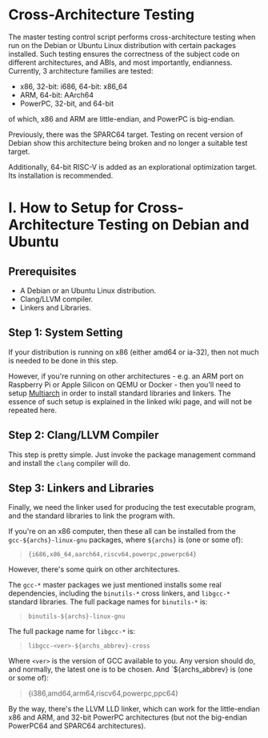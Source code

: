 Cross-Architecture Testing
==========================

The master testing control script performs cross-architecture testing
when run on the Debian or Ubuntu Linux distribution with certain packages
installed. Such testing ensures the correctness of the subject code on
different architectures, and ABIs, and most importantly, endianness. 
Currently, 3 architecture families are tested: 

- x86, 32-bit: i686, 64-bit: x86_64
- ARM, 64-bit: AArch64
- PowerPC, 32-bit, and 64-bit

of which, x86 and ARM are little-endian, and PowerPC is big-endian.

Previously, there was the SPARC64 target. Testing on recent version of Debian
show this architecture being broken and no longer a suitable test target.

Additionally, 64-bit RISC-V is added as an explorational optimization target.
Its installation is recommended.

I. How to Setup for Cross-Architecture Testing on Debian and Ubuntu
===================================================================

Prerequisites
-------------

- A Debian or an Ubuntu Linux distribution. 
- Clang/LLVM compiler.
- Linkers and Libraries.

Step 1: System Setting
----------------------

If your distribution is running on x86 (either amd64 or ia-32), 
then not much is needed to be done in this step.

However, if you're running on other architectures - e.g. an ARM port on
Raspberry Pi or Apple Silicon on QEMU or Docker - then you'll need to
setup [Multiarch](https://wiki.debian.org/Multiarch/HOWTO) in order to
install standard libraries and linkers. The essence of such setup is 
explained in the linked wiki page, and will not be repeated here.

Step 2: Clang/LLVM Compiler
---------------------------

This step is pretty simple. Just invoke the package management command and
install the `clang` compiler will do.

Step 3: Linkers and Libraries
-----------------------------

Finally, we need the linker used for producing the test executable program,
and the standard libraries to link the program with.

If you're on an x86 computer, then these all can be installed from the
`gcc-${archs}-linux-gnu` packages, where `${archs}` is (one or some of):

> `{i686,x86_64,aarch64,riscv64,powerpc,powerpc64}`

However, there's some quirk on other architectures.

The `gcc-*` master packages we just mentioned installs some real dependencies,
including the `binutils-*` cross linkers, and `libgcc-*` standard libraries.
The full package names for `binutils-*` is:

> `binutils-${archs}-linux-gnu`

The full package name for `libgcc-*` is:

> `libgcc-<ver>-${archs_abbrev}-cross`

Where `<ver>` is the version of GCC available to you. Any version should do,
and normally, the latest one is to be chosen. And `${archs_abbrev} is 
(one or some of):

> {i386,amd64,arm64,riscv64,powerpc,ppc64}

By the way, there's the LLVM LLD linker, which can work for the little-endian
x86 and ARM, and 32-bit PowerPC architectures (but not the big-endian PowerPC64
and SPARC64 architectures).
